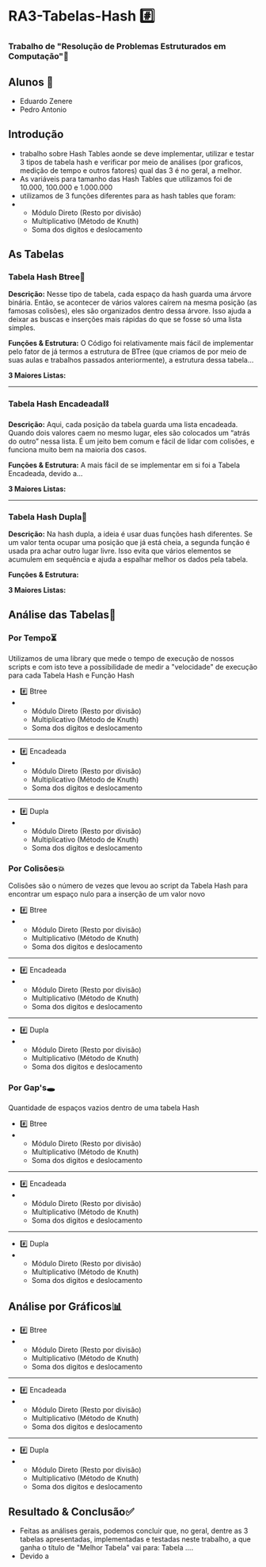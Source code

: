# RA3-Tabelas-Hash #️⃣
### Trabalho de "Resolução de Problemas Estruturados em Computação"🎲

## Alunos 👥
- Eduardo Zenere
- Pedro Antonio

## Introdução
- trabalho sobre Hash Tables aonde se deve implementar, utilizar e testar 3 tipos de tabela hash e verificar por meio de análises (por graficos, medição de tempo e outros fatores) qual das 3 é no geral, a melhor.
- As variáveis para tamanho das Hash Tables que utilizamos foi de 10.000, 100.000 e 1.000.000
- utilizamos de 3 funções diferentes para as hash tables que foram:
- - Módulo Direto (Resto por divisão)
  - Multiplicativo (Método de Knuth)
  - Soma dos digitos e deslocamento


## As Tabelas

### Tabela Hash Btree🌳
**Descrição:** Nesse tipo de tabela, cada espaço da hash guarda uma árvore binária. Então, se acontecer de vários valores caírem na mesma posição (as famosas colisões), eles são organizados dentro dessa árvore. Isso ajuda a deixar as buscas e inserções mais rápidas do que se fosse só uma lista simples.

**Funções & Estrutura:** O Código foi relativamente mais fácil de implementar pelo fator de já termos a estrutura de BTree (que criamos de por meio de suas aulas e trabalhos passados anteriormente), a estrutura dessa tabela...

**3 Maiores Listas:**

----------------------------

### Tabela Hash Encadeada⛓
**Descrição:** Aqui, cada posição da tabela guarda uma lista encadeada. Quando dois valores caem no mesmo lugar, eles são colocados um “atrás do outro” nessa lista. É um jeito bem comum e fácil de lidar com colisões, e funciona muito bem na maioria dos casos.

**Funções & Estrutura:** A mais fácil de se implementar em si foi a Tabela Encadeada, devido a...

**3 Maiores Listas:**

----------------------------

### Tabela Hash Dupla🎎
**Descrição:** Na hash dupla, a ideia é usar duas funções hash diferentes. Se um valor tenta ocupar uma posição que já está cheia, a segunda função é usada pra achar outro lugar livre. Isso evita que vários elementos se acumulem em sequência e ajuda a espalhar melhor os dados pela tabela.

**Funções & Estrutura:**

**3 Maiores Listas:**


## Análise das Tabelas🔎

### Por Tempo⏳
Utilizamos de uma library que mede o tempo de execução de nossos scripts e com isto teve a possibilidade de medir a "velocidade" de execução para cada Tabela Hash e Função Hash
- #️⃣ Btree
- - Módulo Direto (Resto por divisão)
  - Multiplicativo (Método de Knuth)
  - Soma dos digitos e deslocamento
    
----------------------------

- #️⃣ Encadeada
- - Módulo Direto (Resto por divisão)
  - Multiplicativo (Método de Knuth)
  - Soma dos digitos e deslocamento
    
----------------------------

 
- #️⃣ Dupla
- - Módulo Direto (Resto por divisão)
  - Multiplicativo (Método de Knuth)
  - Soma dos digitos e deslocamento


  
### Por Colisões💥
Colisões são o número de vezes que levou ao script da Tabela Hash para encontrar um espaço nulo para a inserção de um valor novo
- #️⃣ Btree
- - Módulo Direto (Resto por divisão)
  - Multiplicativo (Método de Knuth)
  - Soma dos digitos e deslocamento
    
----------------------------

- #️⃣ Encadeada
- - Módulo Direto (Resto por divisão)
  - Multiplicativo (Método de Knuth)
  - Soma dos digitos e deslocamento
    
----------------------------

- #️⃣ Dupla
- - Módulo Direto (Resto por divisão)
  - Multiplicativo (Método de Knuth)
  - Soma dos digitos e deslocamento

### Por Gap's🕳
Quantidade de espaços vazios dentro de uma tabela Hash
- #️⃣ Btree
- - Módulo Direto (Resto por divisão)
  - Multiplicativo (Método de Knuth)
  - Soma dos digitos e deslocamento

----------------------------

- #️⃣ Encadeada
- - Módulo Direto (Resto por divisão)
  - Multiplicativo (Método de Knuth)
  - Soma dos digitos e deslocamento
    
----------------------------

- #️⃣ Dupla
- - Módulo Direto (Resto por divisão)
  - Multiplicativo (Método de Knuth)
  - Soma dos digitos e deslocamento
    

## Análise por Gráficos📊

- #️⃣ Btree
- - Módulo Direto (Resto por divisão)
  - Multiplicativo (Método de Knuth)
  - Soma dos digitos e deslocamento
    
----------------------------

- #️⃣ Encadeada
- - Módulo Direto (Resto por divisão)
  - Multiplicativo (Método de Knuth)
  - Soma dos digitos e deslocamento
    
----------------------------

- #️⃣ Dupla
- - Módulo Direto (Resto por divisão)
  - Multiplicativo (Método de Knuth)
  - Soma dos digitos e deslocamento

## Resultado & Conclusão✅
- Feitas as análises gerais, podemos concluir que, no geral, dentre as 3 tabelas apresentadas, implementadas e testadas neste trabalho, a que ganha o título de "Melhor Tabela" vai para: Tabela ....
- Devido a
  
